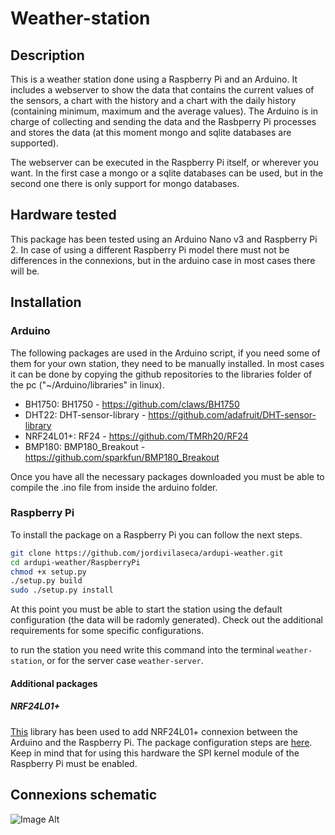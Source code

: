 # Weather-station
## Description
This is a weather station done using a Raspberry Pi and an Arduino. It includes a webserver to show the data that
contains the current values of the sensors, a chart with the history and a chart with the daily history (containing
minimum, maximum and the average values). The Arduino is in charge of collecting and sending the data and the 
Rasbperry Pi processes and stores the data (at this moment mongo and sqlite databases are supported).

The webserver can be executed in the Raspberry Pi itself, or wherever you want. In the first case a mongo or a sqlite databases can be used, but in the second one there is only support for mongo databases.

## Hardware tested
This package has been tested using an Arduino Nano v3 and Raspberry Pi 2. In case of using a different Raspberry Pi model there must not be differences in the connexions, but in the arduino case in most cases there will be.

## Installation

### Arduino
The following packages are used in the Arduino script, if you need some of them for your own station, they need
to be manually installed. In most cases it can be done by copying the github repositories to the libraries folder
of the pc ("~/Arduino/libraries" in linux).

 * BH1750: BH1750 - https://github.com/claws/BH1750
 * DHT22: DHT-sensor-library - https://github.com/adafruit/DHT-sensor-library
 * NRF24L01+: RF24 - https://github.com/TMRh20/RF24
 * BMP180: BMP180_Breakout - https://github.com/sparkfun/BMP180_Breakout

Once you have all the necessary packages downloaded you must be able to compile the .ino file from inside the arduino folder.

### Raspberry Pi
To install the package on a Raspberry Pi you can follow the next steps.
```bash
git clone https://github.com/jordivilaseca/ardupi-weather.git
cd ardupi-weather/RaspberryPi
chmod +x setup.py
./setup.py build
sudo ./setup.py install
```

At this point you must be able to start the station using the default configuration (the data will be radomly generated). Check out the additional requirements for some specific configurations.

to run the station you need write this command into the terminal `weather-station`, or for the server case `weather-server`.

#### Additional packages
##### NRF24L01+
[This](https://github.com/TMRh20/RF24) library has been used to add NRF24L01+ connexion between the Arduino and the Raspberry Pi. The package configuration steps are [here](http://tmrh20.github.io/RF24/RPi.html). Keep in mind that for using this hardware the SPI kernel module of the Raspberry Pi must be enabled.

## Connexions schematic
![Image Alt](https://github.com/jordivilaseca/ardupi-weather/blob/master/sensorsSketch_bb.png)

